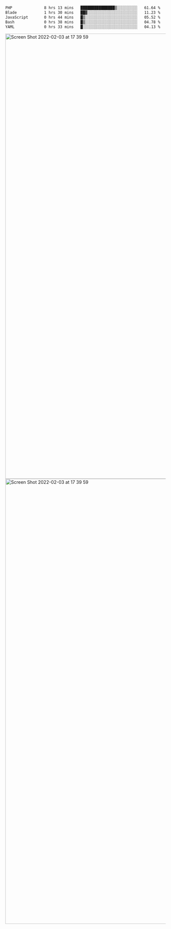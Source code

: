 <!--START_SECTION:waka-->

```txt
PHP              8 hrs 13 mins   ███████████████▒░░░░░░░░░   61.64 %
Blade            1 hrs 30 mins   ██▓░░░░░░░░░░░░░░░░░░░░░░   11.23 %
JavaScript       0 hrs 44 mins   █▒░░░░░░░░░░░░░░░░░░░░░░░   05.52 %
Bash             0 hrs 38 mins   █▒░░░░░░░░░░░░░░░░░░░░░░░   04.78 %
YAML             0 hrs 33 mins   █░░░░░░░░░░░░░░░░░░░░░░░░   04.13 %
```

<!--END_SECTION:waka-->

<img width="1400" alt="Screen Shot 2022-02-03 at 17 39 59" src="https://user-images.githubusercontent.com/45716542/152387304-f2b60485-53a6-4f4b-a818-5cefb1b0c0ae.png">
<img width="1400" alt="Screen Shot 2022-02-03 at 17 39 59" src="https://user-images.githubusercontent.com/45716542/152387273-ea5cdf21-2a45-44da-8bef-00c1763b1d42.png">
